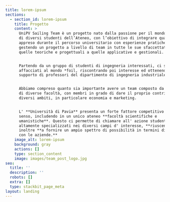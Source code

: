 ```yaml
---
title: lorem-ipsum
sections:
  - section_id: lorem-ipsum
    title: Progetto
    content: >
      UniPV Sailing Team è un progetto nato dalla passione per il mondo velico
      di diversi studenti dell’Ateneo, con l’obiettivo di integrare quanto
      appreso durante il percorso universitario con esperienze pratiche,
      gestendo un progetto a livello di team in tutte le sue sfaccettature, da
      quelle teoriche e progettuali a quelle applicative e gestionali.


      Partendo da un gruppo di studenti di ingegneria interessati, ci siamo
      affacciati al mondo *foil, riscontrando poi interesse ed ottenendo il
      supporto di professori del dipartimento di ingegneria industriale.*


      Abbiamo compreso quanto sia importante avere un team composto da studenti
      di diverse facoltà, con membri in grado di dare il proprio contributo in
      diversi ambiti, in particolare economia e marketing.


      L' **Università di Pavia** presenta un forte fattore competitivo in tal
      senso, includendo in un unico ateneo **facoltà scientifiche e
      umanistiche**. Questo ci permette di chiamare all' azione studenti
      altamente specializzati nei diversi campi d' interesse, **riuscendo**
      inoltre **a fornire un ampio spettro di possibilità in termini di rapporti
      con le aziende.**
    image_alt: lorem-ipsum
    background: gray
    actions: []
    type: section_content
    image: images/team_post_logo.jpg
seo:
  title: ''
  description: ''
  robots: []
  extra: []
  type: stackbit_page_meta
layout: landing
---
```

